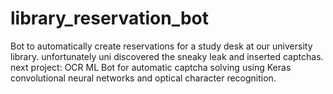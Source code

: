 # library_reservation_bot

Bot to automatically create reservations for a study desk at our university library. unfortunately uni discovered the sneaky leak and inserted captchas. next project: OCR ML Bot for automatic captcha solving using Keras convolutional neural networks and optical character recognition.
